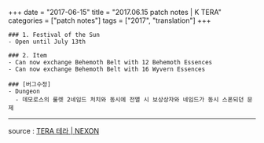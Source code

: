 +++
date = "2017-06-15"
title = "2017.06.15 patch notes | K TERA"
categories = ["patch notes"]
tags = ["2017", "translation"]
+++

```
### 1. Festival of the Sun
- Open until July 13th

### 2. Item
- Can now exchange Behemoth Belt with 12 Behemoth Essences
- Can now exchange Behemoth Belt with 16 Wyvern Essences

### [버그수정]
- Dungeon
  - 데모로스의 룰렛 2네임드 처치와 동시에 전멸 시 보상상자와 네임드가 동시 스폰되던 문제
```

----

source : [TERA 테라 | NEXON](http://tera.nexon.com/news/update/view.aspx?n4articlesn=282)
